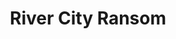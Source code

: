 ---
layout: video
series: Angry Video Game Nerd Minis
episode: 2
title: "River City Ransom"
permalink: /avgn/mini-episode-2
video_id: KRfbnrcTxvc
release_date: 2011-10-22
mike_notes:
toggle: off
special: nes-marathon
special_id: "Mini-episodes for Pat the NES Punk's NES Marathon"
platforms:
  - Nintendo Entertainment System
---